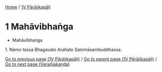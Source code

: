 
[Home](/) / [1V Pārājikapāḷi](../1V.md)

# 1 Mahāvibhaṅga

* Mahāvibhaṅga

1\. Namo tassa Bhagavato Arahato Sammāsambuddhassa.


[Go to previous page (1V Pārājikapāḷi)](1.md) / [Go to parent page (1V Pārājikapāḷi)](1.md) / [Go to next page (Verañjakaṇḍa)](1/Veranjakanda.md)


